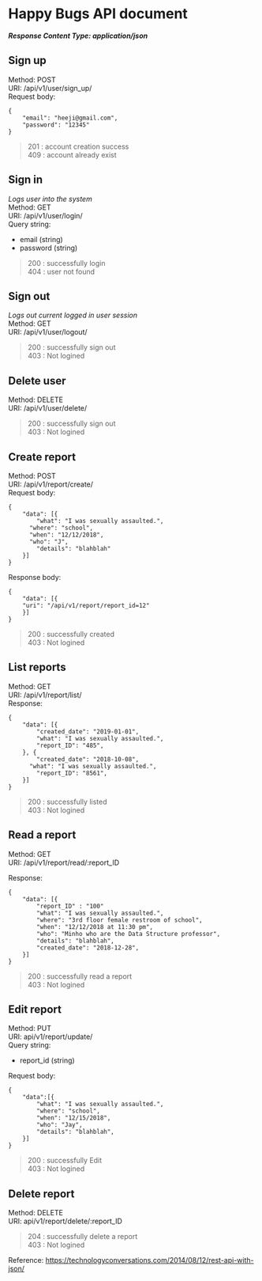 # Happy Bugs API document
***Response Content Type: application/json***

## Sign up
Method: POST   
URI: /api/v1/user/sign_up/  
Request body:
```
{    
    "email": "heeji@gmail.com",
    "password": "12345"
}
```
> 201 : account creation success  
> 409 : account already exist

## Sign in
*Logs user into the system*  
Method: GET  
URI: /api/v1/user/login/    
Query string:  
- email (string)  
- password (string)  
> 200 : successfully login  
> 404 : user not found  

## Sign out
*Logs out current logged in user session*  
Method: GET  
URI: /api/v1/user/logout/
> 200 : successfully sign out  
> 403 : Not logined  

## Delete user
Method: DELETE  
URI: /api/v1/user/delete/    
> 200 : successfully sign out  
> 403 : Not logined  

## Create report
Method: POST  
URI:  /api/v1/report/create/  
Request body:  
```
{
    "data": [{
        "what": "I was sexually assaulted.",
	  "where": "school",
	  "when": "12/12/2018",
	  "who": "J",
        "details": "blahblah"
    }]
}
```
Response body:
```
{
    "data": [{
	"uri": "/api/v1/report/report_id=12"
    }]
}
```
> 200 : successfully created  
> 403 : Not logined  

## List reports
Method: GET  
URI: /api/v1/report/list/  
Response:
```
{
    "data": [{
        "created_date": "2019-01-01",
        "what": "I was sexually assaulted.",
        "report_ID": "485",
    }, {
        "created_date": "2018-10-08",
	  "what": "I was sexually assaulted.",
        "report_ID": "8561",
    }]
}
```
> 200 : successfully listed  
> 403 : Not logined   

## Read a report
Method: GET  
URI: /api/v1/report/read/:report_ID   

Response:
```
{
    "data": [{
        "report_ID" : "100"
        "what": "I was sexually assaulted.",
        "where": "3rd floor female restroom of school",
        "when": "12/12/2018 at 11:30 pm",
        "who": "Minho who are the Data Structure professor",
        "details": "blahblah",
        "created_date": "2018-12-28",
    }]
}
```
> 200 : successfully read a report  
> 403 : Not logined  

## Edit report 
Method: PUT  
URI: api/v1/report/update/   
Query string:
- report_id (string)

Request body: 
```
{
    "data":[{
        "what": "I was sexually assaulted.",
        "where": "school",
        "when": "12/15/2018",
        "who": "Jay",
        "details": "blahblah",
    }]
}
```
> 200 : successfully Edit  
> 403 : Not logined  

## Delete report
Method: DELETE  
URI: api/v1/report/delete/:report_ID   


> 204 : successfully delete a report  
> 403 : Not logined  


Reference: https://technologyconversations.com/2014/08/12/rest-api-with-json/
